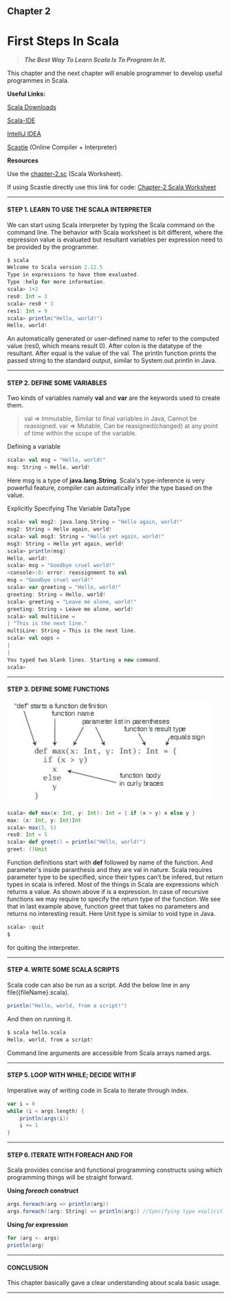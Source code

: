 ## Chapter 2
# First Steps In Scala

>***The Best Way To Learn Scala Is To Program In It.***

This chapter and the next chapter will enable programmer to develop useful programmes in Scala. 

**Useful Links:**

[Scala Downloads](http://www.scala-lang.org/downloads)

[Scala-IDE](http://scala-ide.org/)

[IntelliJ IDEA](https://www.jetbrains.com/idea/)

[Scastie](https://scastie.scala-lang.org/) (Online Compiler + Interpreter)

**Resources**

Use the [chapter-2.sc](https://github.com/shankarshastri/ProgrammingInScala/blob/master/chapter-2/chapter-2.sc) (Scala Worksheet).

If using Scastie directly use this link for code: [Chapter-2 Scala Worksheet](https://scastie.scala-lang.org/shankarshastri/PLo5I6s0T8yHseSRi1Ljcg)

---

#### STEP 1. LEARN TO USE THE SCALA INTERPRETER
We can start using Scala interpreter by typing the Scala command on the command line.
The behavior with Scala worksheet is bit different, where the expression value is evaluated but resultant variables per expression need to be provided by the programmer.

```scala
$ scala
Welcome to Scala version 2.12.5
Type in expressions to have them evaluated.
Type :help for more information.
scala> 1+2
res0: Int = 3
scala> res0 * 3
res1: Int = 9
scala> println("Hello, world!")
Hello, world!
```
An automatically generated or user-defined name to refer to the computed value (res0, which means result 0). After colon is the datatype of the resultant. After equal is the value of the val. The println function prints the passed string to the standard output, similar to System.out.println in Java.

---
#### STEP 2. DEFINE SOME VARIABLES
Two kinds of variables namely **val** and **var** are the keywords used to create them.

>val => Immutable, Similar to final variables in Java, Cannot be reassigned.
> var => Mutable, Can be reasigned(changed) at any point of time within the scope of the variable.

Defining a variable
```scala
scala> val msg = "Hello, world!"
msg: String = Hello, world!
```
Here msg is a type of **java.lang.String**. Scala's type-inference is very powerful feature, compiler can automatically infer the type based on the value.

Explicitly Specifying The Variable DataType
```scala
scala> val msg2: java.lang.String = "Hello again, world!"
msg2: String = Hello again, world!
scala> val msg3: String = "Hello yet again, world!"
msg3: String = Hello yet again, world!
scala> println(msg)
Hello, world!
scala> msg = "Goodbye cruel world!"
<console>:8: error: reassignment to val
msg = "Goodbye cruel world!"
scala> var greeting = "Hello, world!"
greeting: String = Hello, world!
scala> greeting = "Leave me alone, world!"
greeting: String = Leave me alone, world!
scala> val multiLine =
| "This is the next line."
multiLine: String = This is the next line.
scala> val oops =
|
|
You typed two blank lines. Starting a new command.
scala>
```

---
#### STEP 3. DEFINE SOME FUNCTIONS
![](assets/markdown-img-paste-2018041021423546.png)
```scala
scala> def max(x: Int, y: Int): Int = { if (x > y) x else y }
max: (x: Int, y: Int)Int
scala> max(3, 5)
res0: Int = 5
scala> def greet() = println("Hello, world!")
greet: ()Unit
```

Function definitions start with **def** followed by name of the function. And parameter's inside paranthesis and they are val in nature. Scala requires parameter type to be specified, since their types can't be infered, but return types in scala is infered.
Most of the things in Scala are expressions which returns a value. As shown above if is a expression. In case of recursive functions we may require to specify the return type of the function. We see that in last example above, function greet that takes no parameters and returns no interesting result. Here Unit type is similar to void type in Java.

```scala
scala> :quit
$
```
for quiting the interpreter.

---

#### STEP 4. WRITE SOME SCALA SCRIPTS

Scala code can also be run as a script. Add the below line in any file({fileName}.scala).
```scala
println("Hello, world, from a script!")
```
And then on running it.
```scala
$ scala hello.scala
Hello, world, from a script!
```
Command line arguments are accessible from Scala arrays named args.

---

#### STEP 5. LOOP WITH WHILE; DECIDE WITH IF
Imperative way of writing code in Scala to iterate through index.
```scala
var i = 0
while (i < args.length) {
    println(args(i))
    i += 1
}
```
---

#### STEP 6. ITERATE WITH FOREACH AND FOR
Scala provides concise and functional programming constructs using which programming things will be straight forward.

**Using *foreach* construct**
```scala
args.foreach(arg => println(arg))
args.foreach((arg: String) => println(arg)) //Specifying type explicitly
```

**Using *for* expression**
```scala
for (arg <- args)
println(arg)
```
---

#### CONCLUSION

This chapter basically gave a clear understanding about scala basic usage.

---
